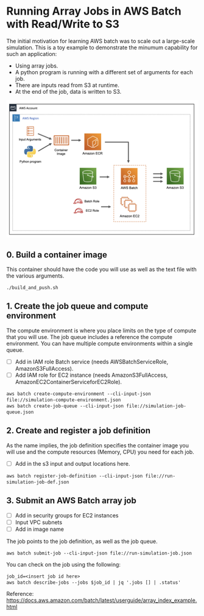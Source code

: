 # Running Array Jobs in AWS Batch with Read/Write to S3

The initial motivation for learning AWS batch was to scale out a large-scale simulation. This is a toy example to demonstrate the minumum capability for such an application:

* Using array jobs.
* A python program is running with a different set of arguments for each job.
* There are inputs read from S3 at runtime.
* At the end of the job, data is written to S3.

![image](images/arch.png)

## 0. Build a container image

This container should have the code you will use as well as the text file with the various arguments.

```
./build_and_push.sh
```

## 1. Create the job queue and compute environment

The compute environment is where you place limits on the type of compute that you will use. The job queue includes a reference the compute environment. You can have multiple compute environments within a single queue.

- [ ] Add in IAM role Batch service (needs AWSBatchServiceRole, AmazonS3FullAccess).
- [ ] Add IAM role for EC2 instance (needs AmazonS3FullAccess, AmazonEC2ContainerServiceforEC2Role).

```
aws batch create-compute-environment --cli-input-json file://simulation-compute-environment.json
aws batch create-job-queue --cli-input-json file://simulation-job-queue.json
```


## 2. Create and register a job definition

As the name implies, the job definition specifies the container image you will use and the compute resources (Memory, CPU) you need for each job.

- [ ] Add in the s3 input and output locations here.

```
aws batch register-job-definition --cli-input-json file://run-simulation-job-def.json
```

## 3. Submit an AWS Batch array job

- [ ] Add in security groups for EC2 instances
- [ ] Input VPC subnets
- [ ] Add in image name

The job points to the job definition, as well as the job queue.

```
aws batch submit-job --cli-input-json file://run-simulation-job.json
```

You can check on the job using the following:
```
job_id=<insert job id here>
aws batch describe-jobs --jobs $job_id | jq '.jobs [] | .status'
```

Reference: https://docs.aws.amazon.com/batch/latest/userguide/array_index_example.html